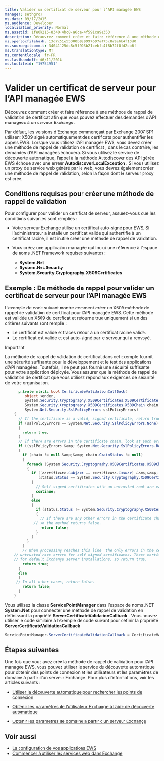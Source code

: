 ```yaml
---
title: Valider un certificat de serveur pour l’API managée EWS
manager: sethgros
ms.date: 09/17/2015
ms.audience: Developer
localization_priority: Normal
ms.assetid: 1fe0b215-8340-4bc8-a6ce-4f591ca9e353
description: Découvrez comment créer et faire référence à une méthode de rappel de validation de certificat afin que vous pouvez effectuer des demandes d’API managées à un serveur Exchange.
ms.openlocfilehash: 13d7c51e55308b9e9997697a075c8a9e6b4f10d0
ms.sourcegitcommit: 34041125dc8c5f993b21cebfc4f8b72f0fd2cb6f
ms.translationtype: MT
ms.contentlocale: fr-FR
ms.lasthandoff: 06/11/2018
ms.locfileid: "19754951"
---
```

# <a name="validate-a-server-certificate-for-the-ews-managed-api"></a>Valider un certificat de serveur pour l’API managée EWS

Découvrez comment créer et faire référence à une méthode de rappel de validation de certificat afin que vous pouvez effectuer des demandes d’API managées à un serveur Exchange.
  
Par défaut, les versions d’Exchange commençant par Exchange 2007 SP1 utilisent X509 signé automatiquement des certificats pour authentifier les appels EWS. Lorsque vous utilisez l’API managée EWS, vous devez créer une méthode de rappel de validation de certificat ; dans le cas contraire, les demandes d’API managées échouera. Si vous utilisez le service de découverte automatique, l’appel à la méthode Autodiscover des API gérée EWS échoue avec une erreur **AutodiscoverLocalException** . Si vous utilisez un proxy de service web généré par le web, vous devrez également créer une méthode de rappel de validation, selon la façon dont le serveur proxy est créé. 
  
## <a name="prerequisites-for-creating-a-validation-callback-method"></a>Conditions requises pour créer une méthode de rappel de validation
<a name="bk_prereq"> </a>

Pour configurer pour valider un certificat de serveur, assurez-vous que les conditions suivantes sont remplies : 
  
- Votre serveur Exchange utilise un certificat auto-signé pour EWS. Si l’administrateur a installé un certificat valide qui authentifie à un certificat racine, il est inutile créer une méthode de rappel de validation. 
    
- Vous créez une application managée qui inclut une référence à l’espace de noms .NET Framework requises suivantes : 
    
  - **System.Net**
  - **System.Net.Security**  
  - **System.Security.Cryptography.X509Certificates**
    
## <a name="example-callback-method-to-validate-a-server-certificate-for-the-ews-managed-api"></a>Exemple : De méthode de rappel pour valider un certificat de serveur pour l’API managée EWS
<a name="bk_example"> </a>

L’exemple de code suivant montre comment créer un X509 méthode de rappel de validation de certificat pour l’API managée EWS. Cette méthode est validée un X509 du certificat et retourne true uniquement si un des critères suivants sont remplie : 
  
- Le certificat est valide et traces retour à un certificat racine valide.    
- Le certificat est valide et est auto-signé par le serveur qui a renvoyé. 
    
> [!IMPORTANT]
> La méthode de rappel de validation de certificat dans cet exemple fournit une sécurité suffisante pour le développement et le test des applications d’API managées. Toutefois, il ne peut pas fournir une sécurité suffisante pour votre application déployée. Vous assurer que la méthode de rappel de validation de certificat que vous utilisez répond aux exigences de sécurité de votre organisation. 
  
```cs
      private static bool CertificateValidationCallBack(
         object sender,
         System.Security.Cryptography.X509Certificates.X509Certificate certificate,
         System.Security.Cryptography.X509Certificates.X509Chain chain,
         System.Net.Security.SslPolicyErrors sslPolicyErrors)
    {
      // If the certificate is a valid, signed certificate, return true.
      if (sslPolicyErrors == System.Net.Security.SslPolicyErrors.None)
      {
        return true;
      }
      // If there are errors in the certificate chain, look at each error to determine the cause.
      if ((sslPolicyErrors &amp; System.Net.Security.SslPolicyErrors.RemoteCertificateChainErrors) != 0)
      {
        if (chain != null &amp;&amp; chain.ChainStatus != null)
        {
          foreach (System.Security.Cryptography.X509Certificates.X509ChainStatus status in chain.ChainStatus)
          {
            if ((certificate.Subject == certificate.Issuer) &amp;&amp;
               (status.Status == System.Security.Cryptography.X509Certificates.X509ChainStatusFlags.UntrustedRoot))
            {
              // Self-signed certificates with an untrusted root are valid. 
              continue;
            }
            else
            {
              if (status.Status != System.Security.Cryptography.X509Certificates.X509ChainStatusFlags.NoError)
              {
                // If there are any other errors in the certificate chain, the certificate is invalid,
             // so the method returns false.
                return false;
              }
            }
          }
        }
        // When processing reaches this line, the only errors in the certificate chain are 
    // untrusted root errors for self-signed certificates. These certificates are valid
    // for default Exchange server installations, so return true.
        return true;
      }
      else
      {
     // In all other cases, return false.
        return false;
      }
    }

```

Vous utilisez la classe **ServicePointManager** dans l’espace de noms .NET **System.Net** pour connecter une méthode de rappel de validation en définissant la propriété **ServerCertificateValidationCallback** . Vous pouvez utiliser le code similaire à l’exemple de code suivant pour définir la propriété **ServerCertificateValidationCallback** . 
  
```cs
ServicePointManager.ServerCertificateValidationCallback = CertificateValidationCallBack;

```

## <a name="next-steps"></a>Étapes suivantes
<a name="bk_example"> </a>

Une fois que vous avez créé la méthode de rappel de validation pour l’API managée EWS, vous pouvez utiliser le service de découverte automatique pour obtenir des points de connexion et les utilisateurs et les paramètres de domaine à partir d’un serveur Exchange. Pour plus d’informations, voir les articles suivants :
  
- [Utiliser la découverte automatique pour rechercher les points de connexion](how-to-use-autodiscover-to-find-connection-points.md)
    
- [Obtenir les paramètres de l’utilisateur Exchange à l’aide de découverte automatique](how-to-get-user-settings-from-exchange-by-using-autodiscover.md)
    
- [Obtenir les paramètres de domaine à partir d’un serveur Exchange](how-to-get-domain-settings-from-an-exchange-server.md)
    
## <a name="see-also"></a>Voir aussi

- [La configuration de vos applications EWS](setting-up-your-ews-application.md)  
- [Commencer à utiliser les services web dans Exchange](start-using-web-services-in-exchange.md)
    


